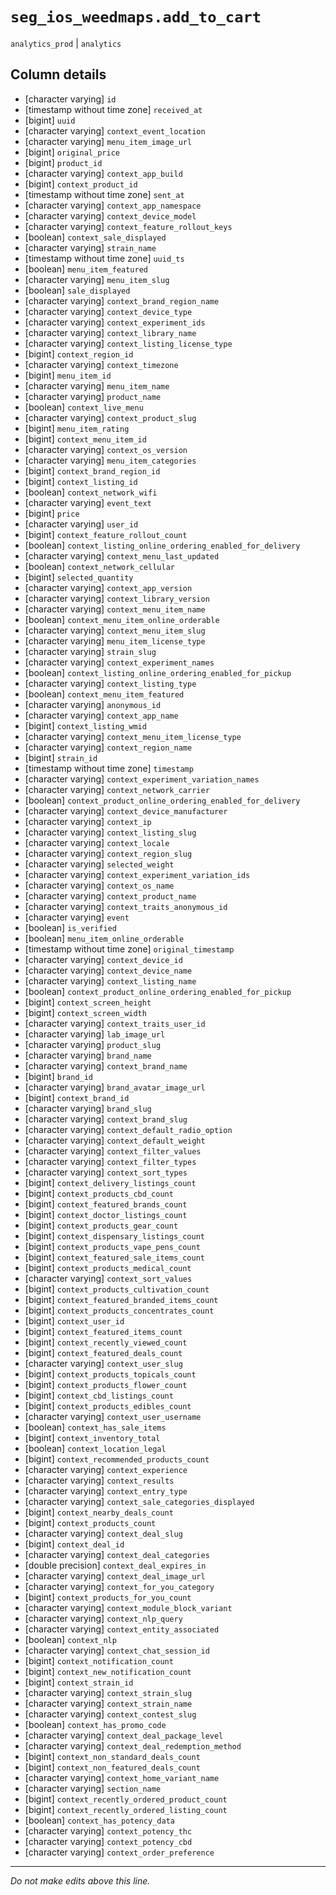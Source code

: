 # `seg_ios_weedmaps.add_to_cart`
`analytics_prod` | `analytics`

## Column details
* [character varying] `id`
* [timestamp without time zone] `received_at`
* [bigint]    `uuid`
* [character varying] `context_event_location`
* [character varying] `menu_item_image_url`
* [bigint]    `original_price`
* [bigint]    `product_id`
* [character varying] `context_app_build`
* [bigint]    `context_product_id`
* [timestamp without time zone] `sent_at`
* [character varying] `context_app_namespace`
* [character varying] `context_device_model`
* [character varying] `context_feature_rollout_keys`
* [boolean]   `context_sale_displayed`
* [character varying] `strain_name`
* [timestamp without time zone] `uuid_ts`
* [boolean]   `menu_item_featured`
* [character varying] `menu_item_slug`
* [boolean]   `sale_displayed`
* [character varying] `context_brand_region_name`
* [character varying] `context_device_type`
* [character varying] `context_experiment_ids`
* [character varying] `context_library_name`
* [character varying] `context_listing_license_type`
* [bigint]    `context_region_id`
* [character varying] `context_timezone`
* [bigint]    `menu_item_id`
* [character varying] `menu_item_name`
* [character varying] `product_name`
* [boolean]   `context_live_menu`
* [character varying] `context_product_slug`
* [bigint]    `menu_item_rating`
* [bigint]    `context_menu_item_id`
* [character varying] `context_os_version`
* [character varying] `menu_item_categories`
* [bigint]    `context_brand_region_id`
* [bigint]    `context_listing_id`
* [boolean]   `context_network_wifi`
* [character varying] `event_text`
* [bigint]    `price`
* [character varying] `user_id`
* [bigint]    `context_feature_rollout_count`
* [boolean]   `context_listing_online_ordering_enabled_for_delivery`
* [character varying] `context_menu_last_updated`
* [boolean]   `context_network_cellular`
* [bigint]    `selected_quantity`
* [character varying] `context_app_version`
* [character varying] `context_library_version`
* [character varying] `context_menu_item_name`
* [boolean]   `context_menu_item_online_orderable`
* [character varying] `context_menu_item_slug`
* [character varying] `menu_item_license_type`
* [character varying] `strain_slug`
* [character varying] `context_experiment_names`
* [boolean]   `context_listing_online_ordering_enabled_for_pickup`
* [character varying] `context_listing_type`
* [boolean]   `context_menu_item_featured`
* [character varying] `anonymous_id`
* [character varying] `context_app_name`
* [bigint]    `context_listing_wmid`
* [character varying] `context_menu_item_license_type`
* [character varying] `context_region_name`
* [bigint]    `strain_id`
* [timestamp without time zone] `timestamp`
* [character varying] `context_experiment_variation_names`
* [character varying] `context_network_carrier`
* [boolean]   `context_product_online_ordering_enabled_for_delivery`
* [character varying] `context_device_manufacturer`
* [character varying] `context_ip`
* [character varying] `context_listing_slug`
* [character varying] `context_locale`
* [character varying] `context_region_slug`
* [character varying] `selected_weight`
* [character varying] `context_experiment_variation_ids`
* [character varying] `context_os_name`
* [character varying] `context_product_name`
* [character varying] `context_traits_anonymous_id`
* [character varying] `event`
* [boolean]   `is_verified`
* [boolean]   `menu_item_online_orderable`
* [timestamp without time zone] `original_timestamp`
* [character varying] `context_device_id`
* [character varying] `context_device_name`
* [character varying] `context_listing_name`
* [boolean]   `context_product_online_ordering_enabled_for_pickup`
* [bigint]    `context_screen_height`
* [bigint]    `context_screen_width`
* [character varying] `context_traits_user_id`
* [character varying] `lab_image_url`
* [character varying] `product_slug`
* [character varying] `brand_name`
* [character varying] `context_brand_name`
* [bigint]    `brand_id`
* [character varying] `brand_avatar_image_url`
* [bigint]    `context_brand_id`
* [character varying] `brand_slug`
* [character varying] `context_brand_slug`
* [character varying] `context_default_radio_option`
* [character varying] `context_default_weight`
* [character varying] `context_filter_values`
* [character varying] `context_filter_types`
* [character varying] `context_sort_types`
* [bigint]    `context_delivery_listings_count`
* [bigint]    `context_products_cbd_count`
* [bigint]    `context_featured_brands_count`
* [bigint]    `context_doctor_listings_count`
* [bigint]    `context_products_gear_count`
* [bigint]    `context_dispensary_listings_count`
* [bigint]    `context_products_vape_pens_count`
* [bigint]    `context_featured_sale_items_count`
* [bigint]    `context_products_medical_count`
* [character varying] `context_sort_values`
* [bigint]    `context_products_cultivation_count`
* [bigint]    `context_featured_branded_items_count`
* [bigint]    `context_products_concentrates_count`
* [bigint]    `context_user_id`
* [bigint]    `context_featured_items_count`
* [bigint]    `context_recently_viewed_count`
* [bigint]    `context_featured_deals_count`
* [character varying] `context_user_slug`
* [bigint]    `context_products_topicals_count`
* [bigint]    `context_products_flower_count`
* [bigint]    `context_cbd_listings_count`
* [bigint]    `context_products_edibles_count`
* [character varying] `context_user_username`
* [boolean]   `context_has_sale_items`
* [bigint]    `context_inventory_total`
* [boolean]   `context_location_legal`
* [bigint]    `context_recommended_products_count`
* [character varying] `context_experience`
* [character varying] `context_results`
* [character varying] `context_entry_type`
* [character varying] `context_sale_categories_displayed`
* [bigint]    `context_nearby_deals_count`
* [bigint]    `context_products_count`
* [character varying] `context_deal_slug`
* [bigint]    `context_deal_id`
* [character varying] `context_deal_categories`
* [double precision] `context_deal_expires_in`
* [character varying] `context_deal_image_url`
* [character varying] `context_for_you_category`
* [bigint]    `context_products_for_you_count`
* [character varying] `context_module_block_variant`
* [character varying] `context_nlp_query`
* [character varying] `context_entity_associated`
* [boolean]   `context_nlp`
* [character varying] `context_chat_session_id`
* [bigint]    `context_notification_count`
* [bigint]    `context_new_notification_count`
* [bigint]    `context_strain_id`
* [character varying] `context_strain_slug`
* [character varying] `context_strain_name`
* [character varying] `context_contest_slug`
* [boolean]   `context_has_promo_code`
* [character varying] `context_deal_package_level`
* [character varying] `context_deal_redemption_method`
* [bigint]    `context_non_standard_deals_count`
* [bigint]    `context_non_featured_deals_count`
* [character varying] `context_home_variant_name`
* [character varying] `section_name`
* [bigint]    `context_recently_ordered_product_count`
* [bigint]    `context_recently_ordered_listing_count`
* [boolean]   `context_has_potency_data`
* [character varying] `context_potency_thc`
* [character varying] `context_potency_cbd`
* [character varying] `context_order_preference`

-------------------------------------------------------------------------------
*Do not make edits above this line.*
